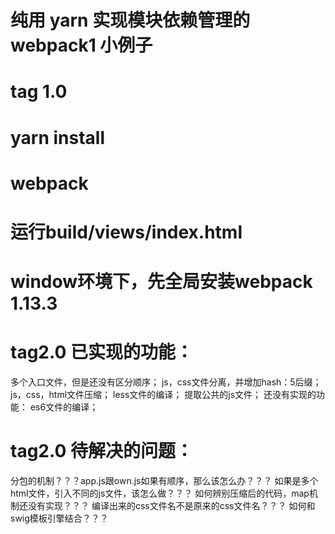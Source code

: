 # 纯用 yarn 实现模块依赖管理的 webpack1 小例子
# tag 1.0
# yarn install
# webpack
# 运行build/views/index.html
# window环境下，先全局安装webpack 1.13.3

# tag2.0 已实现的功能：
多个入口文件，但是还没有区分顺序；
js，css文件分离，并增加hash：5后缀；
js，css，html文件压缩；
less文件的编译；
提取公共的js文件；
还没有实现的功能：
es6文件的编译；

# tag2.0 待解决的问题：
分包的机制？？？app.js跟own.js如果有顺序，那么该怎么办？？？
如果是多个html文件，引入不同的js文件，该怎么做？？？
如何辨别压缩后的代码，map机制还没有实现？？？
编译出来的css文件名不是原来的css文件名？？？
如何和swig模板引擎结合？？？
